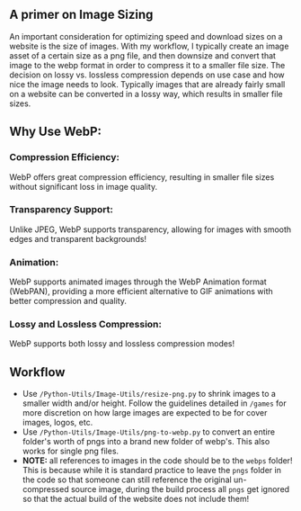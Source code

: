 ## A primer on Image Sizing

An important consideration for optimizing speed and download sizes on a website is the size of images. With my workflow, I typically create an image asset of a certain size as a png file, and then downsize and convert that image to the webp format in order to compress it to a smaller file size. The decision on lossy vs. lossless compression depends on use case and how nice the image needs to look. Typically images that are already fairly small on a website can be converted in a lossy way, which results in smaller file sizes.

## Why Use WebP:

### Compression Efficiency:

WebP offers great compression efficiency, resulting in smaller file sizes without significant loss in image quality.

### Transparency Support:

Unlike JPEG, WebP supports transparency, allowing for images with smooth edges and transparent backgrounds!

### Animation:

WebP supports animated images through the WebP Animation format (WebPAN), providing a more efficient alternative to GIF animations with better compression and quality.

### Lossy and Lossless Compression:

WebP supports both lossy and lossless compression modes!

## Workflow

- Use `/Python-Utils/Image-Utils/resize-png.py` to shrink images to a smaller width and/or height. Follow the guidelines detailed in `/games` for more discretion on how large images are expected to be for cover images, logos, etc.
- Use `/Python-Utils/Image-Utils/png-to-webp.py` to convert an entire folder's worth of pngs into a brand new folder of webp's. This also works for single png files.
- <b>NOTE:</b> all references to images in the code should be to the `webps` folder! This is because while it is standard practice to leave the `pngs` folder in the code so that someone can still reference the original un-compressed source image, during the build process all `pngs` get ignored so that the actual build of the website does not include them!
